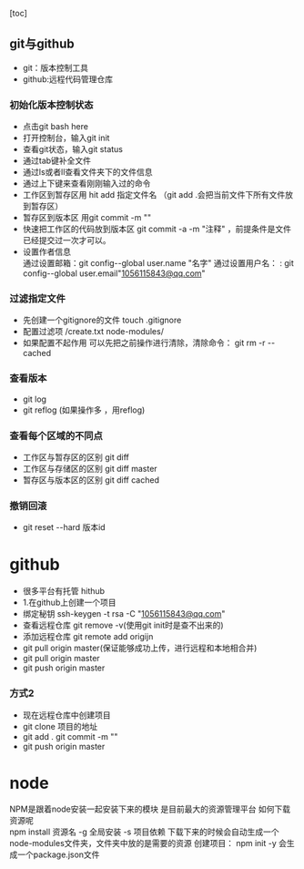 [toc]
## git与github
+ git：版本控制工具
+ github:远程代码管理仓库

###  初始化版本控制状态
+ 点击git  bash  here
+ 打开控制台，输入git  init
+ 查看git状态，输入git  status
+ 通过tab键补全文件
+ 通过ls或者ll查看文件夹下的文件信息
+ 通过上下键来查看刚刚输入过的命令
+ 工作区到暂存区用 hit  add  指定文件名 （git  add .会把当前文件下所有文件放到暂存区）
+ 暂存区到版本区  用git commit -m ""
+  快速把工作区的代码放到版本区     git  commit -a -m "注释" ，前提条件是文件已经提交过一次才可以。
+  设置作者信息   
   通过设置邮箱：git config--global user.name "名字"
   通过设置用户名：  : git config--global user.email"1056115843@qq.com"

###  过滤指定文件
+ 先创建一个gitignore的文件    touch  .gitignore
+ 配置过滤项    /create.txt   node-modules/
+ 如果配置不起作用  可以先把之前操作进行清除，清除命令：  git  rm -r  --cached

### 查看版本
+ git log
+ git reflog  (如果操作多 ，用reflog)

### 查看每个区域的不同点
+ 工作区与暂存区的区别  git diff
+  工作区与存储区的区别 git diff  master
+  暂存区与版本区的区别  git diff  cached


### 撤销回滚
+ git reset  --hard   版本id

# github
+ 很多平台有托管 hithub
+ 1.在github上创建一个项目
+ 绑定秘钥  ssh-keygen  -t rsa  -C "1056115843@qq.com"    
+ 查看远程仓库   git remove -v(使用git init时是查不出来的)
+ 添加远程仓库
  git remote add origijn 
 + git pull origin master(保证能够成功上传，进行远程和本地相合并)
 + git pull origin master
 + git push origin master
### 方式2
+ 现在远程仓库中创建项目
+ git clone  项目的地址
+ git add  .    git  commit -m ""
+ git push origin master

# node
  NPM是跟着node安装一起安装下来的模块
  是目前最大的资源管理平台
  如何下载资源呢  
   npm  install  资源名
   -g 全局安装
   -s 项目依赖
  下载下来的时候会自动生成一个node-modules文件夹，文件夹中放的是需要的资源
  创建项目：
      npm init -y 会生成一个package.json文件
  
